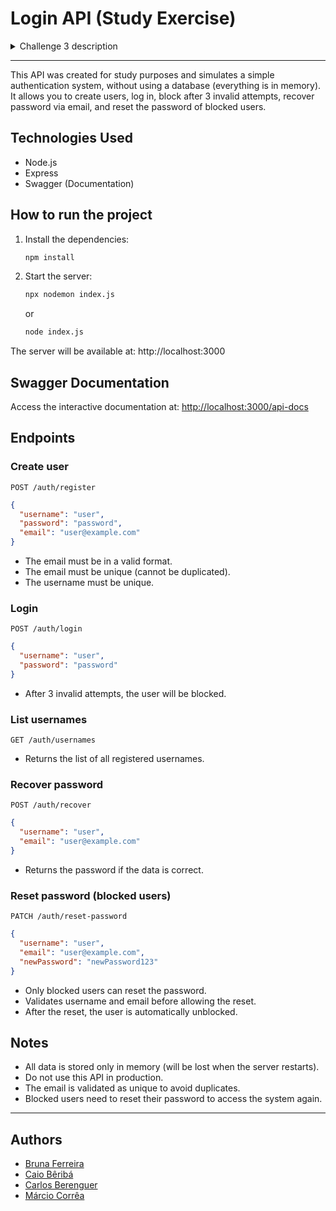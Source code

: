 # Login API (Study Exercise)

<details>
  <summary>Challenge 3 description</summary>
  
    Join your friends to use Cursor to build a simple login API with the following rules:  

    1 - successful login;  
    2 - invalid login;  
    3 - block password after 3 attempts;  
    4 - remember password.  
    
    Then, write automated tests for each of the 4 functionalities in JS using Mocha and Supertest to validate that the main scenario of each functionality works as it should. The delivery must be made in a GitHub repository.  
</details>

---

This API was created for study purposes and simulates a simple authentication system, without using a database (everything is in memory). It allows you to create users, log in, block after 3 invalid attempts, recover password via email, and reset the password of blocked users.

## Technologies Used
- Node.js
- Express
- Swagger (Documentation)

## How to run the project

1. Install the dependencies:
   ```bash
   npm install
   ```
2. Start the server:
   ```bash
   npx nodemon index.js
   ```
   or
   ```bash
   node index.js
   ```

The server will be available at: http://localhost:3000

## Swagger Documentation
Access the interactive documentation at: [http://localhost:3000/api-docs](http://localhost:3000/api-docs)

## Endpoints

### Create user
`POST /auth/register`
```json
{
  "username": "user",
  "password": "password",
  "email": "user@example.com"
}
```
- The email must be in a valid format.
- The email must be unique (cannot be duplicated).
- The username must be unique.

### Login
`POST /auth/login`
```json
{
  "username": "user",
  "password": "password"
}
```
- After 3 invalid attempts, the user will be blocked.

### List usernames
`GET /auth/usernames`
- Returns the list of all registered usernames.

### Recover password
`POST /auth/recover`
```json
{
  "username": "user",
  "email": "user@example.com"
}
```
- Returns the password if the data is correct.

### Reset password (blocked users)
`PATCH /auth/reset-password`
```json
{
  "username": "user",
  "email": "user@example.com",
  "newPassword": "newPassword123"
}
```
- Only blocked users can reset the password.
- Validates username and email before allowing the reset.
- After the reset, the user is automatically unblocked.

## Notes
- All data is stored only in memory (will be lost when the server restarts).
- Do not use this API in production.
- The email is validated as unique to avoid duplicates.
- Blocked users need to reset their password to access the system again. 

---

## Authors
- [Bruna Ferreira]()
- [Caio Bêribá](https://github.com/caiobberiba)
- [Carlos Berenguer](https://github.com/CarlosBerenguer)
- [Márcio Corrêa](https://github.com/marciorc)
